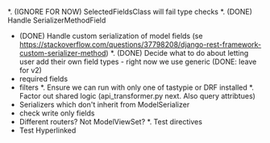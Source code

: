 *. (IGNORE FOR NOW) SelectedFieldsClass will fail type checks 
*. (DONE) Handle SerializerMethodField
*  (DONE) Handle custom serialization of model fields (se https://stackoverflow.com/questions/37798208/django-rest-framework-custom-serializer-method)
*. (DONE) Decide what to do about letting user add their own field types - right now we use generic (DONE: leave for v2)
*  required fields 
* filters
*. Ensure we can run with only one of tastypie or DRF installed
*. Factor out shared logic (api_transformer.py next. Also query attribtues)
* Serializers which don't inherit from ModelSerializer
* check write only fields
* Different routers? Not ModelViewSet?
*. Test directives
* Test Hyperlinked